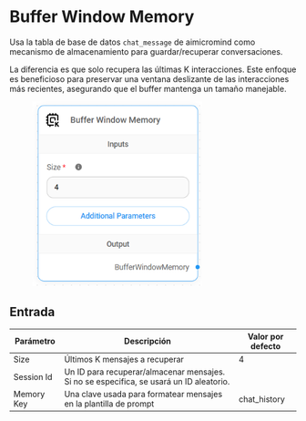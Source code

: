 # Buffer Window Memory

Usa la tabla de base de datos `chat_message` de aimicromind como mecanismo de almacenamiento para guardar/recuperar conversaciones.

La diferencia es que solo recupera las últimas K interacciones. Este enfoque es beneficioso para preservar una ventana deslizante de las interacciones más recientes, asegurando que el buffer mantenga un tamaño manejable.

<figure><img src="../../../.gitbook/assets/image (1) (1) (3) (1).png" alt="" width="298"><figcaption></figcaption></figure>

## Entrada

| Parámetro   | Descripción                                                                      | Valor por defecto |
| ----------- | -------------------------------------------------------------------------------- | ----------------- |
| Size        | Últimos K mensajes a recuperar                                                    | 4                 |
| Session Id  | Un ID para recuperar/almacenar mensajes. Si no se especifica, se usará un ID aleatorio. |               |
| Memory Key  | Una clave usada para formatear mensajes en la plantilla de prompt                | chat_history      |
